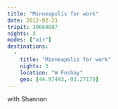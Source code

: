 ```yaml
---
title: "Minneapolis for work"
date: 2012-02-21
tripit: 30664887
nights: 3
modes: ["air"]
destinations:
  -
    title: "Minneapolis for work"
    nights: 3
    location: "W Foshay"
    geo: [44.97443,-93.27179]
---
```


with Shannon
